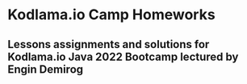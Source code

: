 # Kodlama.io Camp Homeworks

## Lessons assignments and solutions for Kodlama.io Java 2022 Bootcamp lectured by Engin Demirog
